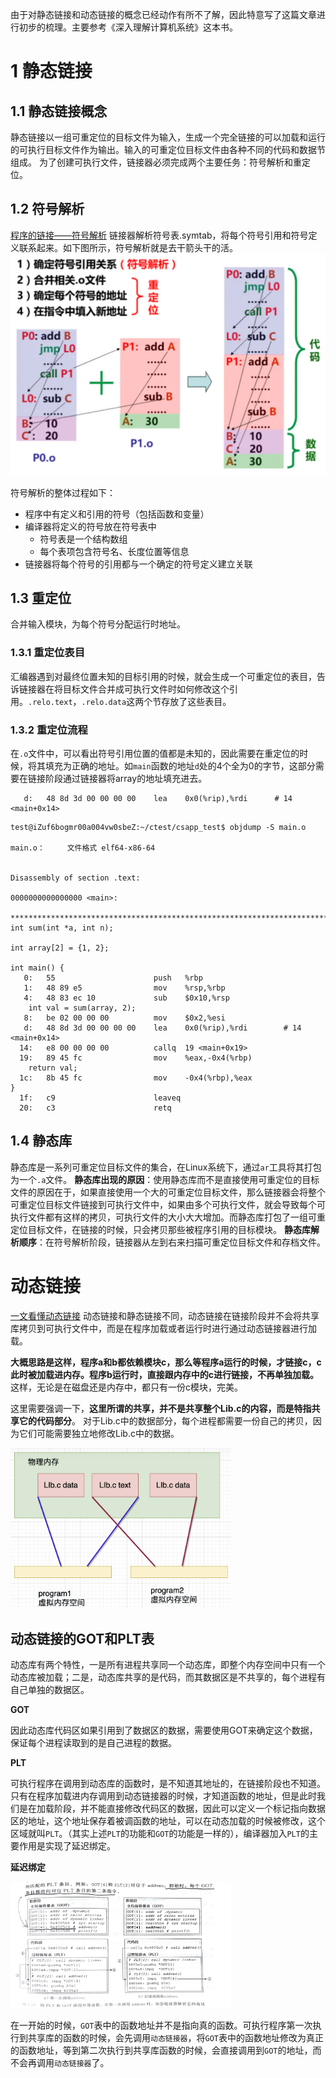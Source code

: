 由于对静态链接和动态链接的概念已经动作有所不了解，因此特意写了这篇文章进行初步的梳理。主要参考《深入理解计算机系统》这本书。

# 1 静态链接
## 1.1 静态链接概念
静态链接以一组可重定位的目标文件为输入，生成一个完全链接的可以加载和运行的可执行目标文件作为输出。输入的可重定位目标文件由各种不同的代码和数据节组成。
为了创建可执行文件，链接器必须完成两个主要任务：符号解析和重定位。

## 1.2 符号解析
[程序的链接——符号解析](https://www.jianshu.com/p/2786533a34c9)
链接器解析符号表.symtab，将每个符号引用和符号定义联系起来。如下图所示，符号解析就是去干箭头干的活。
![Image](https://github.com/firstmoonlight/MarkdownImages/blob/main/2024_7_8/image.png?raw=true)

符号解析的整体过程如下：
* 程序中有定义和引用的符号（包括函数和变量）
* 编译器将定义的符号放在符号表中
    * 符号表是一个结构数组
    * 每个表项包含符号名、长度位置等信息
* 链接器将每个符号的引用都与一个确定的符号定义建立关联



## 1.3 重定位
合并输入模块，为每个符号分配运行时地址。

### 1.3.1 重定位表目
汇编器遇到对最终位置未知的目标引用的时候，就会生成一个可重定位的表目，告诉链接器在将目标文件合并成可执行文件时如何修改这个引用。`.relo.text`，`.relo.data`这两个节存放了这些表目。

### 1.3.2 重定位流程
在`.o`文件中，可以看出符号引用位置的值都是未知的，因此需要在重定位的时候，将其填充为正确的地址。如`main`函数的地址`d`处的4个全为0的字节，这部分需要在链接阶段通过链接器将array的地址填充进去。
```
   d:   48 8d 3d 00 00 00 00    lea    0x0(%rip),%rdi      # 14 <main+0x14>
```
```
test@iZuf6bogmr00a004vw0sbeZ:~/ctest/csapp_test$ objdump -S main.o

main.o：     文件格式 elf64-x86-64


Disassembly of section .text:

0000000000000000 <main>:
 ************************************************************************/
int sum(int *a, int n);

int array[2] = {1, 2};

int main() {
   0:   55                      push   %rbp
   1:   48 89 e5                mov    %rsp,%rbp
   4:   48 83 ec 10             sub    $0x10,%rsp
    int val = sum(array, 2);
   8:   be 02 00 00 00          mov    $0x2,%esi
   d:   48 8d 3d 00 00 00 00    lea    0x0(%rip),%rdi        # 14 <main+0x14>
  14:   e8 00 00 00 00          callq  19 <main+0x19>
  19:   89 45 fc                mov    %eax,-0x4(%rbp)
    return val;
  1c:   8b 45 fc                mov    -0x4(%rbp),%eax
}
  1f:   c9                      leaveq
  20:   c3                      retq
```

## 1.4 静态库
静态库是一系列可重定位目标文件的集合，在Linux系统下，通过`ar`工具将其打包为一个`.a`文件。
**静态库出现的原因**：使用静态库而不是直接使用可重定位的目标文件的原因在于，如果直接使用一个大的可重定位目标文件，那么链接器会将整个可重定位目标文件链接到可执行文件中，如果由多个可执行文件，就会导致每个可执行文件都有这样的拷贝，可执行文件的大小大大增加。而静态库打包了一组可重定位目标文件，在链接的时候，只会拷贝那些被程序引用的目标模块。
**静态库解析顺序**：在符号解析阶段，链接器从左到右来扫描可重定位目标文件和存档文件。

# 动态链接

[一文看懂动态链接](https://zhuanlan.zhihu.com/p/319784776)
动态链接和静态链接不同，动态链接在链接阶段并不会将共享库拷贝到可执行文件中，而是在程序加载或者运行时进行通过动态链接器进行加载。

**大概思路是这样，程序a和b都依赖模块c，那么等程序a运行的时候，才链接c，c此时被加载进内存。程序b运行时，直接跟内存中的c进行链接，不再单独加载。** 这样，无论是在磁盘还是内存中，都只有一份c模块，完美。


这里需要强调一下，**这里所谓的共享，并不是共享整个Lib.c的内容，而是特指共享它的代码部分**。 对于Lib.c中的数据部分，每个进程都需要一份自己的拷贝，因为它们可能需要独立地修改Lib.c中的数据。

<img src="https://github.com/firstmoonlight/MarkdownImages/blob/main/2024_7_8/Image1.png?raw=true" width="70%">


## 动态链接的GOT和PLT表
动态库有两个特性，一是所有进程共享同一个动态库，即整个内存空间中只有一个动态库被加载；二是，动态库共享的是代码，而其数据区是不共享的，每个进程有自己单独的数据区。

**GOT**

因此动态库代码区如果引用到了数据区的数据，需要使用GOT来确定这个数据，保证每个进程读取到的是自己进程的数据。

**PLT**

可执行程序在调用到动态库的函数时，是不知道其地址的，在链接阶段也不知道。只有在程序加载进内存调用到动态链接器的时候，才知道函数的地址，但是此时我们是在加载阶段，并不能直接修改代码区的数据，因此可以定义一个标记指向数据区的地址，这个地址保存着被调函数的地址，可以在动态加载的时候被修改，这个区域就叫`PLT`。（其实上述`PLT`的功能和`GOT`的功能是一样的），编译器加入`PLT`的主要作用是实现了延迟绑定。

**延迟绑定**

<img src="https://github.com/firstmoonlight/MarkdownImages/blob/main/2024_7_8/Image2.png?raw=true" width="70%">

在一开始的时候，`GOT`表中的函数地址并不是指向真的函数。可执行程序第一次执行到共享库的函数的时候，会先调用`动态链接器`，将`GOT`表中的函数地址修改为真正的函数地址，等到第二次执行到共享库函数的时候，会直接调用到`GOT`的地址，而不会再调用`动态链接器`了。

